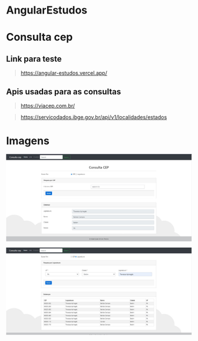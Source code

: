 # AngularEstudos

# Consulta cep

## Link para teste
> https://angular-estudos.vercel.app/

## Apis usadas para as consultas
> https://viacep.com.br/ 

> https://servicodados.ibge.gov.br/api/v1/localidades/estados

# Imagens
![](img/01.jpg)

![](img/02.jpg)

